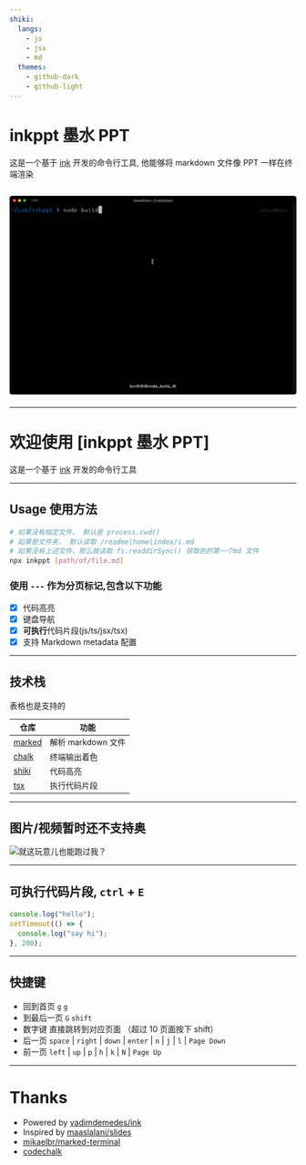 ```yaml
---
shiki:
  langs:
    - js
    - jsx
    - md
  themes:
    - github-dark
    - github-light
---
```


# inkppt 墨水 PPT

这是一个基于 [ink](https://github.com/vadimdemedes/ink) 开发的命令行工具, 他能够将 markdown 文件像 PPT 一样在终端渲染

## ![hello](./docs/hello.gif)

---

# 欢迎使用 [inkppt 墨水 PPT]

这是一个基于 [ink](https://github.com/vadimdemedes/ink) 开发的命令行工具

---

## Usage 使用方法

```bash
# 如果没有指定文件， 默认是 process.cwd()
# 如果是文件夹， 默认读取 /readme|home|index/i.md
# 如果没有上述文件，那么就读取 fs.readdirSync() 获取到的第一个md 文件
npx inkppt [path/of/file.md]
```

### 使用 `---` 作为分页标记,包含以下功能

- [x] 代码高亮
- [x] 键盘导航
- [x] **可执行**代码片段(js/ts/jsx/tsx)
- [x] 支持 Markdown metadata 配置

---

## 技术栈

表格也是支持的

| 仓库                                         | 功能               |
| -------------------------------------------- | ------------------ |
| [marked](https://github.com/markedjs/marked) | 解析 markdown 文件 |
| [chalk](https://github.com/chalk/chalk)      | 终端输出着色       |
| [shiki](https://github.com/shikijs/shiki)    | 代码高亮           |
| [tsx](https://github.com/esbuild-kit/tsx)    | 执行代码片段       |

---

## 图片/视频暂时还不支持奥

![就这玩意儿也能跑过我？](https://avatars.githubusercontent.com/u/18055018?v=4)

---

## 可执行代码片段, `ctrl` + `E`

```js
console.log("hello");
setTimeout(() => {
  console.log("say hi");
}, 200);
```

---

## 快捷键

- 回到首页 `g` `g`
- 到最后一页 `G` `shift`
- 数字键 直接跳转到对应页面 （超过 10 页面按下 shift）
- 后一页 `space` | `right` | `down` | `enter` | `n` | `j` | `l` | `Page Down`
- 前一页 `left` | `up` | `p` | `h` | `k` | `N` | `Page Up`

---

# Thanks

- Powered by [vadimdemedes/ink](https://github.com/vadimdemedes/ink)
- Inspired by [maaslalani/slides](https://github.com/maaslalani/slides)
- [mikaelbr/marked-terminal](https://github.com/mikaelbr/marked-terminal)
- [codechalk](https://github.com/a20185/codechalk)
